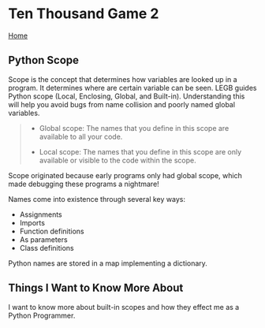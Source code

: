 # Ten Thousand Game 2

[Home](../index.md)

## Python Scope

Scope is the concept that determines how variables are looked up in a program. It determines where are certain variable can be seen. LEGB guides Python scope (Local, Enclosing, Global, and Built-in). Understanding this will help you avoid bugs from name collision and poorly named global variables.

> - Global scope: The names that you define in this scope are available to all your code.
>
> - Local scope: The names that you define in this scope are only available or visible to the code within the scope.

Scope originated because early programs only had global scope, which made debugging these programs a nightmare!

Names come into existence through several key ways:

- Assignments
- Imports
- Function definitions
- As parameters
- Class definitions

Python names are stored in a map implementing a dictionary.

## Things I Want to Know More About

I want to know more about built-in scopes and how they effect me as a Python Programmer.
